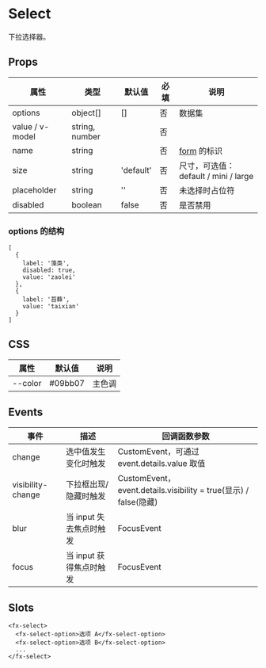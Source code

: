 # Select

下拉选择器。

## Props

| 属性            | 类型           | 默认值    | 必填 | 说明                                 |
| --------------- | -------------- | --------- | ---- | ------------------------------------ |
| options         | object[]          | []        | 否   | 数据集                               |
| value / v-model | string, number |           | 否   |
| name            | string         |           | 否   | [form](./README.Form.md) 的标识      |
| size            | string         | 'default' | 否   | 尺寸，可选值：default / mini / large |
| placeholder     | string         | ''        | 否   | 未选择时占位符                       |
| disabled        | boolean        | false     | 否   | 是否禁用                             |

### options 的结构

```
[
  {
    label: '藻类',
    disabled: true,
    value: 'zaolei'
  },
  {
    label: '苔藓',
    value: 'taixian'
  }
]
```

## CSS

| 属性    | 默认值  | 说明   |
| ------- | ------- | ------ |
| --color | #09bb07 | 主色调 |

## Events

| 事件              | 描述                    | 回调函数参数                                                     |
| ----------------- | ----------------------- | ---------------------------------------------------------------- |
| change            | 选中值发生变化时触发    | CustomEvent，可通过 event.details.value 取值                     |
| visibility-change | 下拉框出现/隐藏时触发   | CustomEvent，event.details.visibility = true(显示) / false(隐藏) |
| blur              | 当 input 失去焦点时触发 | FocusEvent                                                       |
| focus             | 当 input 获得焦点时触发 | FocusEvent                                                       |

## Slots

```
<fx-select>
  <fx-select-option>选项 A</fx-select-option>
  <fx-select-option>选项 B</fx-select-option>
  ...
</fx-select>
```
